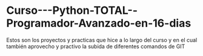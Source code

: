 # Curso---Python-TOTAL--Programador-Avanzado-en-16-dias

Estos son los proyectos y practicas que hice a lo largo del curso y en el cual también aprovecho y practivo la subida de diferentes comandos de GIT
